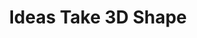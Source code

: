 ---
title: "Ideas Take 3D Shape"
tag: "3d-visualisation"
description: "Scenes, surfaces, and spatial stories—capturing how 3D design is rendered, imagined, and brought to life. 🎥"
header_image: "/svg/header/header-topic.svg"
header_color: "#a8f4de"
---